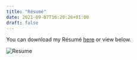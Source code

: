 ```yaml
---
title: "Résumé"
date: 2021-09-07T16:20:26+01:00
draft: false
---
```


You can download my Résumé [here](https://drive.google.com/file/d/1qo2NoNK8QeVa5eL4M52JD-aTTnmjYj59/view?usp=sharing) or view below.

![Resume](/images/resume.png)